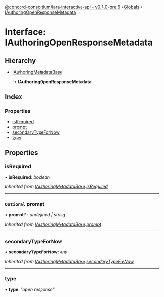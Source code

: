 [@concord-consortium/lara-interactive-api - v0.4.0-pre.6](../README.md) › [Globals](../globals.md) › [IAuthoringOpenResponseMetadata](iauthoringopenresponsemetadata.md)

# Interface: IAuthoringOpenResponseMetadata

## Hierarchy

* [IAuthoringMetadataBase](iauthoringmetadatabase.md)

  ↳ **IAuthoringOpenResponseMetadata**

## Index

### Properties

* [isRequired](iauthoringopenresponsemetadata.md#isrequired)
* [prompt](iauthoringopenresponsemetadata.md#optional-prompt)
* [secondaryTypeForNow](iauthoringopenresponsemetadata.md#secondarytypefornow)
* [type](iauthoringopenresponsemetadata.md#type)

## Properties

###  isRequired

• **isRequired**: *boolean*

*Inherited from [IAuthoringMetadataBase](iauthoringmetadatabase.md).[isRequired](iauthoringmetadatabase.md#isrequired)*

___

### `Optional` prompt

• **prompt**? : *undefined | string*

*Inherited from [IAuthoringMetadataBase](iauthoringmetadatabase.md).[prompt](iauthoringmetadatabase.md#optional-prompt)*

___

###  secondaryTypeForNow

• **secondaryTypeForNow**: *any*

*Inherited from [IAuthoringMetadataBase](iauthoringmetadatabase.md).[secondaryTypeForNow](iauthoringmetadatabase.md#secondarytypefornow)*

___

###  type

• **type**: *"open response"*
